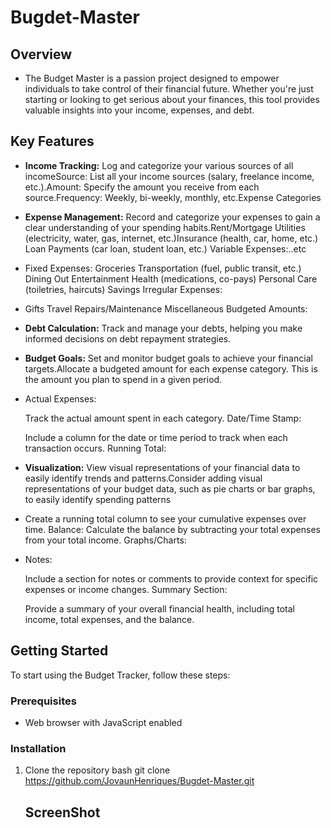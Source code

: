 # Bugdet-Master

## Overview

-  The Budget Master is a passion project designed to empower individuals to take control of their financial future. Whether you're just starting or looking to get serious about your finances, this tool provides valuable insights into your income, expenses, and debt.

## Key Features

- **Income Tracking:** Log and categorize your various sources of all incomeSource: List all your income sources (salary, freelance income, etc.).Amount: Specify the amount you receive from each source.Frequency: Weekly, bi-weekly, monthly, etc.Expense Categories

- **Expense Management:** Record and categorize your expenses to gain a clear understanding of your spending habits.Rent/Mortgage Utilities (electricity, water, gas, internet, etc.)Insurance (health, car, home, etc.) Loan Payments (car loan, student loan, etc.) Variable Expenses:..etc
- Fixed Expenses:
   Groceries
   Transportation (fuel, public transit, etc.)
   Dining Out
   Entertainment
   Health (medications, co-pays)
   Personal Care (toiletries, haircuts)
   Savings
   Irregular Expenses:

- Gifts
   Travel
   Repairs/Maintenance
   Miscellaneous
   Budgeted Amounts:

- **Debt Calculation:** Track and manage your debts, helping you make informed decisions on debt repayment strategies.

- **Budget Goals:** Set and monitor budget goals to achieve your financial targets.Allocate a budgeted amount for each expense category. This is the amount you plan to spend in a given period.
- Actual Expenses:

   Track the actual amount spent in each category.
   Date/Time Stamp:

   Include a column for the date or time period to track when each transaction occurs.
   Running Total:

   

- **Visualization:** View visual representations of your financial data to easily identify trends and patterns.Consider adding visual representations of your budget data, such as pie charts or bar graphs, to easily identify spending patterns
-  Create a running total column to see your cumulative expenses over time.
   Balance:
   Calculate the balance by subtracting your total expenses from your total income.
   Graphs/Charts:

- Notes:

   Include a section for notes or comments to provide context for specific expenses or income changes.
   Summary Section:

   Provide a summary of your overall financial health, including total income, total expenses, and the balance.
## Getting Started

To start using the Budget Tracker, follow these steps:

### Prerequisites

- Web browser with JavaScript enabled
### Installation

1. Clone the repository
   bash
   git clone https://github.com/JovaunHenriques/Bugdet-Master.git

    ## ScreenShot
